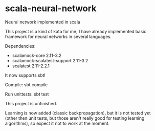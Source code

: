 # scala-neural-network
Neural network implemented in scala

This project is a kind of kata for me, I have already implemented basic framework for neural networks in several languages.

Dependencies:
- scalamock-core 2.11-3.2
- scalamock-scalatest-support 2.11-3.2
- scalatest 2.11-2.2.1
 
It now supports sbt!

Compile:
sbt compile

Run unittests:
sbt test

This project is unfinished.

Learning is now added (classic backpropagation), but it is not tested yet (other then unit tests, but those aren't really good for testing learning algorithms), so expect it not to work at the moment.
